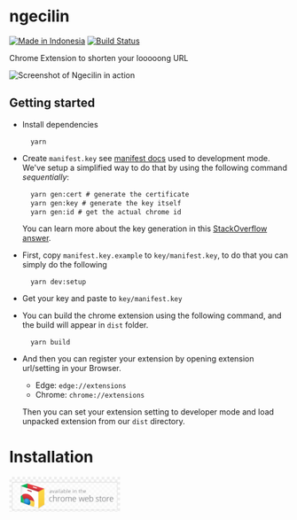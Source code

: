 # ngecilin

[![Made in Indonesia](https://made-in-indonesia.github.io/made-in-indonesia.svg)](https://github.com/made-in-indonesia/made-in-indonesia)
[![Build Status](https://travis-ci.org/kulkultech/ngecilin.svg?branch=master)](https://travis-ci.org/kulkultech/ngecilin)

Chrome Extension to shorten your looooong URL

![Screenshot of Ngecilin in action](./docs/screenshot.gif)

## Getting started

- Install dependencies

		yarn

- Create `manifest.key` see [manifest docs](https://developer.chrome.com/extensions/manifest/key) used to development mode. We've setup a simplified way to do that by using the following command *sequentially*:

		yarn gen:cert # generate the certificate
		yarn gen:key # generate the key itself
		yarn gen:id # get the actual chrome id

  You can learn more about the key generation in this [StackOverflow answer](https://stackoverflow.com/questions/37317779/making-a-unique-extension-id-and-key-for-chrome-extension).

- First, copy `manifest.key.example` to `key/manifest.key`, to do that you can simply do the following

		yarn dev:setup

- Get your key and paste to `key/manifest.key`

- You can build the chrome extension using the following command, and the build will appear in `dist` folder.

		yarn build

- And then you can register your extension by opening extension url/setting in your Browser.
  - Edge: `edge://extensions`
  - Chrome: `chrome://extensions`

  Then you can set your extension setting to developer mode and load unpacked extension from our `dist` directory.

# Installation  

<a href="https://https://chrome.google.com/webstore/detail/ngecilin-extension/hbcmhfleidhgnfhfchencfkefmabfkhe">
<img src="docs/chrome.png" alt="Available on chrome store" width="200px">
</a>
